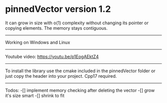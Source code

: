 # pinnedVector version 1.2

It can grow in size with o(1) complexity without changing its pointer or copying elements. The memory stays contiguous.

---

Working on Windows and Linux

---

Youtube video: https://youtu.be/p1EogAEktZ4

---

To install the library use the cmake included in the pinnedVector folder or just copy the header into your project.
Cpp17 required.

---
Todos:
-[] implement memory checking after deleting the vector
-[] grow it's size smart
-[] shrink to fit
